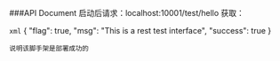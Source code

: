 ###API Document
启动后请求：localhost:10001/test/hello
获取：

```xml```
{
    "flag": true,
    "msg": "This is a rest test interface",
    "success": true
}
``````
说明该脚手架是部署成功的